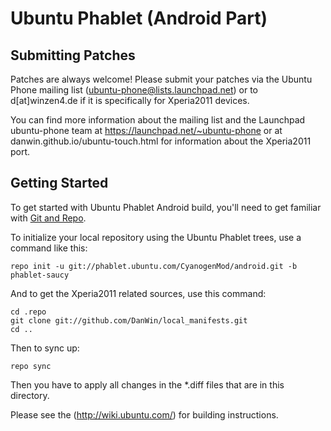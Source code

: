 Ubuntu Phablet (Android Part)
=============================

Submitting Patches
------------------
Patches are always welcome! Please submit your patches via the Ubuntu Phone mailing list (ubuntu-phone@lists.launchpad.net) or to d[at]winzen4.de if it is specifically for Xperia2011 devices.

You can find more information about the mailing list and the Launchpad ubuntu-phone team at https://launchpad.net/~ubuntu-phone or at danwin.github.io/ubuntu-touch.html for information about the Xperia2011 port.

Getting Started
---------------

To get started with Ubuntu Phablet Android build, you'll need to get
familiar with [Git and Repo](http://source.android.com/download/using-repo).

To initialize your local repository using the Ubuntu Phablet trees, use a command like this:

    repo init -u git://phablet.ubuntu.com/CyanogenMod/android.git -b phablet-saucy

And to get the Xperia2011 related sources, use this command:

    cd .repo
    git clone git://github.com/DanWin/local_manifests.git
    cd ..

Then to sync up:

    repo sync

Then you have to apply all changes in the *.diff files that are in this directory.

Please see the (http://wiki.ubuntu.com/) for building instructions.
